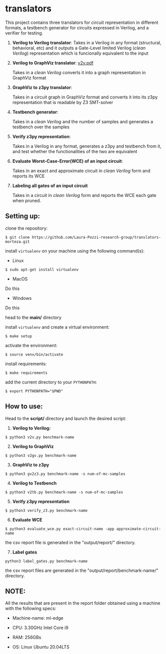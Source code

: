 # translators

This project contains three translators for circuit representation in different formats, a testbench generator for circuits expressed in Verilog, and a verifier for testing.

1. **Verilog to Verilog translator**: 
   Takes in a Verilog in any format (structural, behavioral, etc) and it outputs a Gate-Level limited Verilog (_clean Verilog_) representation which is funcionally equivalent to the input

2. **Verilog to GraphViz translator**: [v2v.pdf](https://github.com/Laura-Pozzi-research-group/translators-morteza/files/10568924/v2v.pdf?raw=true)

   
   Takes in a _clean Verilog_ converts it into a graph representation in GraphViz format
   
3. **GraphViz to z3py translator**: 
   
   Takes in a circuit graph in GraphViz format and converts it into its z3py representation that is readable by Z3 SMT-solver
   
4. **Testbench generator**: 
   
   Takes in a _clean Verilog_ and the number of samples and generates a testbench over the samples
     
   
5. **Verify z3py representation**: 

   Takes in a Verilog in any format, generates a z3py and testbench from it, and test whether the functionalities of the two are equivalent
   
6. **Evaluate Worst-Case-Error(WCE) of an input circuit**: 
   
   Takes in an exact and approximate circuit in _clean Verilog_ form and reports its WCE
   
7. **Labeling all gates of an input circuit**

   Takes in a circuit in _clean Verilog_ form and reports the WCE each gate when pruned. 

## Setting up:

clone the repository:

`$ git clone https://github.com/Laura-Pozzi-research-group/translators-morteza.git`

install `virtualenv` on your machine using the following command(s):

- Linux

`$ sudo apt-get install virtualenv`

- MacOS

Do this 

- Windows

Do this



head to the **main/** directory

install `virtualenv` and create a virtual environment:

`$ make setup`

activate the environment:

`$ source venv/bin/activate`


install requirements:

`$ make requirements`


add the current directory to your `PYTHONPATH`:

`$ export PYTHONPATH="$PWD"`




## How to use:

Head to the **script/** directory and launch the desired script:

1) **Verilog to Verilog:**

`$ python3 v2v.py benchmark-name`

2) **Verilog to GraphViz**

`$ python3 v2gv.py benchmark-name`


3) **GraphViz to z3py**

`$ python3 gv2z3.py benchmark-name -s num-of-mc-samples`

4) **Verilog to Testbench**

`$ python3 v2tb.py benchmark-name -s num-of-mc-samples`

5) **Verify z3py representation**

`$ python3 verify_z3.py benchmark-name`

6) **Evaluate WCE**

`$ python3 evaluate_wce.py exact-circuit-name -app approximate-circuit-name`

the csv report file is generated in the "output/report/" directory. 

7) **Label gates**

`python3 label_gates.py benchmark-name`

the csv report files are generated in the "output/report/benchmark-name/" directory.


## NOTE:

All the results that are present in the report folder obtained using a machine with the following specs:

- Machine-name: ml-edge

- CPU: 3.30GHz Intel Core i9

- RAM: 256GBs

- OS: Linux Ubuntu 20.04LTS

